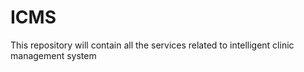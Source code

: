 # ICMS
This repository will contain all the services related to intelligent clinic management system
